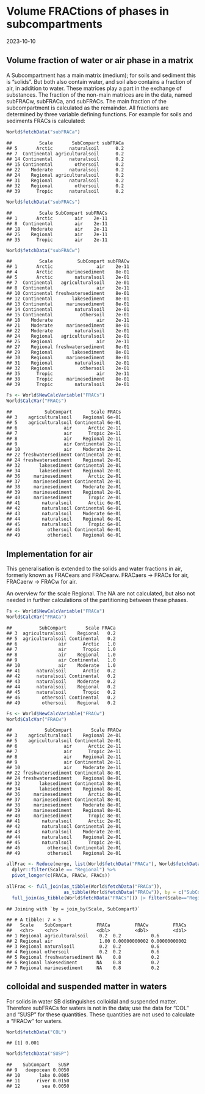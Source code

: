 Volume FRACtions of phases in subcompartments
================
2023-10-10

## Volume fraction of water or air phase in a matrix

A Subcompartment has a main matrix (medium); for soils and sediment this
is “solids”. But both also contain water, and soil also contains a
fraction of air, in addition to water. These matrices play a part in the
exchange of substances. The fraction of the non-main matrices are in the
data, named subFRACw, subFRACa, and subFRACs. The main fraction of the
subcompartment is calculated as the remainder. All fractions are
determined by three variable defining functions. For example for soils
and sediments FRACs is calculated:

``` r
World$fetchData("subFRACa")
```

    ##          Scale       SubCompart subFRACa
    ## 5       Arctic      naturalsoil      0.2
    ## 7  Continental agriculturalsoil      0.2
    ## 14 Continental      naturalsoil      0.2
    ## 15 Continental        othersoil      0.2
    ## 22    Moderate      naturalsoil      0.2
    ## 24    Regional agriculturalsoil      0.2
    ## 31    Regional      naturalsoil      0.2
    ## 32    Regional        othersoil      0.2
    ## 39      Tropic      naturalsoil      0.2

``` r
World$fetchData("subFRACs")
```

    ##          Scale SubCompart subFRACs
    ## 1       Arctic        air    2e-11
    ## 8  Continental        air    2e-11
    ## 18    Moderate        air    2e-11
    ## 25    Regional        air    2e-11
    ## 35      Tropic        air    2e-11

``` r
World$fetchData("subFRACw")
```

    ##          Scale         SubCompart subFRACw
    ## 1       Arctic                air    2e-11
    ## 4       Arctic     marinesediment    8e-01
    ## 5       Arctic        naturalsoil    2e-01
    ## 7  Continental   agriculturalsoil    2e-01
    ## 8  Continental                air    2e-11
    ## 10 Continental freshwatersediment    8e-01
    ## 12 Continental       lakesediment    8e-01
    ## 13 Continental     marinesediment    8e-01
    ## 14 Continental        naturalsoil    2e-01
    ## 15 Continental          othersoil    2e-01
    ## 18    Moderate                air    2e-11
    ## 21    Moderate     marinesediment    8e-01
    ## 22    Moderate        naturalsoil    2e-01
    ## 24    Regional   agriculturalsoil    2e-01
    ## 25    Regional                air    2e-11
    ## 27    Regional freshwatersediment    8e-01
    ## 29    Regional       lakesediment    8e-01
    ## 30    Regional     marinesediment    8e-01
    ## 31    Regional        naturalsoil    2e-01
    ## 32    Regional          othersoil    2e-01
    ## 35      Tropic                air    2e-11
    ## 38      Tropic     marinesediment    8e-01
    ## 39      Tropic        naturalsoil    2e-01

``` r
Fs <- World$NewCalcVariable("FRACs")
World$CalcVar("FRACs")
```

    ##            SubCompart       Scale FRACs
    ## 3    agriculturalsoil    Regional 6e-01
    ## 5    agriculturalsoil Continental 6e-01
    ## 6                 air      Arctic 2e-11
    ## 7                 air      Tropic 2e-11
    ## 8                 air    Regional 2e-11
    ## 9                 air Continental 2e-11
    ## 10                air    Moderate 2e-11
    ## 22 freshwatersediment Continental 2e-01
    ## 24 freshwatersediment    Regional 2e-01
    ## 32       lakesediment Continental 2e-01
    ## 34       lakesediment    Regional 2e-01
    ## 36     marinesediment      Arctic 2e-01
    ## 37     marinesediment Continental 2e-01
    ## 38     marinesediment    Moderate 2e-01
    ## 39     marinesediment    Regional 2e-01
    ## 40     marinesediment      Tropic 2e-01
    ## 41        naturalsoil      Arctic 6e-01
    ## 42        naturalsoil Continental 6e-01
    ## 43        naturalsoil    Moderate 6e-01
    ## 44        naturalsoil    Regional 6e-01
    ## 45        naturalsoil      Tropic 6e-01
    ## 46          othersoil Continental 6e-01
    ## 49          othersoil    Regional 6e-01

## Implementation for air

This generalisation is extended to the solids and water fractions in
air, formerly known as FRACears and FRACearw. FRACaers -\> FRACs for
air, FRACaerw -\> FRACw for air.

An overview for the scale Regional. The NA are not calculated, but also
not needed in further calculations of the partitioning between these
phases.

``` r
Fs <- World$NewCalcVariable("FRACa")
World$CalcVar("FRACa")
```

    ##          SubCompart       Scale FRACa
    ## 3  agriculturalsoil    Regional   0.2
    ## 5  agriculturalsoil Continental   0.2
    ## 6               air      Arctic   1.0
    ## 7               air      Tropic   1.0
    ## 8               air    Regional   1.0
    ## 9               air Continental   1.0
    ## 10              air    Moderate   1.0
    ## 41      naturalsoil      Arctic   0.2
    ## 42      naturalsoil Continental   0.2
    ## 43      naturalsoil    Moderate   0.2
    ## 44      naturalsoil    Regional   0.2
    ## 45      naturalsoil      Tropic   0.2
    ## 46        othersoil Continental   0.2
    ## 49        othersoil    Regional   0.2

``` r
Fs <- World$NewCalcVariable("FRACw")
World$CalcVar("FRACw")
```

    ##            SubCompart       Scale FRACw
    ## 3    agriculturalsoil    Regional 2e-01
    ## 5    agriculturalsoil Continental 2e-01
    ## 6                 air      Arctic 2e-11
    ## 7                 air      Tropic 2e-11
    ## 8                 air    Regional 2e-11
    ## 9                 air Continental 2e-11
    ## 10                air    Moderate 2e-11
    ## 22 freshwatersediment Continental 8e-01
    ## 24 freshwatersediment    Regional 8e-01
    ## 32       lakesediment Continental 8e-01
    ## 34       lakesediment    Regional 8e-01
    ## 36     marinesediment      Arctic 8e-01
    ## 37     marinesediment Continental 8e-01
    ## 38     marinesediment    Moderate 8e-01
    ## 39     marinesediment    Regional 8e-01
    ## 40     marinesediment      Tropic 8e-01
    ## 41        naturalsoil      Arctic 2e-01
    ## 42        naturalsoil Continental 2e-01
    ## 43        naturalsoil    Moderate 2e-01
    ## 44        naturalsoil    Regional 2e-01
    ## 45        naturalsoil      Tropic 2e-01
    ## 46          othersoil Continental 2e-01
    ## 49          othersoil    Regional 2e-01

``` r
allFrac <- Reduce(merge, list(World$fetchData("FRACa"), World$fetchData("FRACw"), World$fetchData("FRACs"))) %>%
  dplyr::filter(Scale == "Regional") %>%
  pivot_longer(c(FRACa, FRACw, FRACs))

allFrac <- full_join(as_tibble(World$fetchData("FRACa")),
                     as_tibble(World$fetchData("FRACw")), by = c("SubCompart","Scale")) |> 
  full_join(as_tibble(World$fetchData("FRACs"))) |> filter(Scale=="Regional") |> print()
```

    ## Joining with `by = join_by(Scale, SubCompart)`

    ## # A tibble: 7 × 5
    ##   Scale    SubCompart         FRACa         FRACw         FRACs
    ##   <chr>    <chr>              <dbl>         <dbl>         <dbl>
    ## 1 Regional agriculturalsoil    0.2  0.2           0.6          
    ## 2 Regional air                 1.00 0.00000000002 0.00000000002
    ## 3 Regional naturalsoil         0.2  0.2           0.6          
    ## 4 Regional othersoil           0.2  0.2           0.6          
    ## 5 Regional freshwatersediment NA    0.8           0.2          
    ## 6 Regional lakesediment       NA    0.8           0.2          
    ## 7 Regional marinesediment     NA    0.8           0.2

## colloidal and suspended matter in waters

For solids in water SB distinguishes colloidal and suspended matter.
Therefore subFRACs for waters is not in the data; use the data for “COL”
and “SUSP” for these quantities. These quantities are not used to
calculate a “FRACw” for waters.

``` r
World$fetchData("COL")
```

    ## [1] 0.001

``` r
World$fetchData("SUSP")
```

    ##    SubCompart   SUSP
    ## 9   deepocean 0.0050
    ## 10       lake 0.0005
    ## 11      river 0.0150
    ## 12        sea 0.0050
